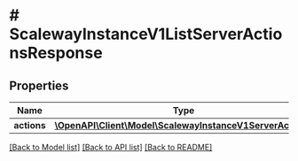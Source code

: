 # # ScalewayInstanceV1ListServerActionsResponse

## Properties

Name | Type | Description | Notes
------------ | ------------- | ------------- | -------------
**actions** | [**\OpenAPI\Client\Model\ScalewayInstanceV1ServerAction[]**](ScalewayInstanceV1ServerAction.md) |  | [optional]

[[Back to Model list]](../../README.md#models) [[Back to API list]](../../README.md#endpoints) [[Back to README]](../../README.md)
